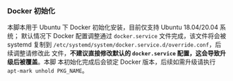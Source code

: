 ### Docker 初始化

本脚本用于 Ubuntu 下 Docker 初始化安装，目前仅支持 Ubuntu 18.04/20.04 系统；
默认情况下 Docker 配置调整通过 `docker.service` 文件完成，该文件将会被 systemd
复制到 `/etc/systemd/system/docker.service.d/override.conf`，后续调整请修改此
文件，**不建议直接修改默认的 `docker.service` 配置，这会导致升级后被覆盖**。本脚
本初始化完成后会锁定 Docker 版本，后续如需升级请执行 `apt-mark unhold PKG_NAME`。
